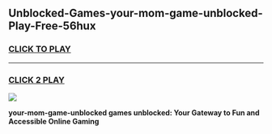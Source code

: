 
## Unblocked-Games-your-mom-game-unblocked-Play-Free-56hux
<h3>
<a href="https://premium76.site?title=your-mom-game-unblocked&ref=19M">CLICK TO PLAY</a></h3>
<hr>

<h3>
<a href="https://premium76.site?title=your-mom-game-unblocked&ref=19M">CLICK 2 PLAY</a>
  
</h3>

<a href="https://premium76.site?title=your-mom-game-unblocked&ref=19M"><img src="https://clearcache.store/games.png"></a>


**your-mom-game-unblocked games unblocked: Your Gateway to Fun and Accessible Online Gaming**
